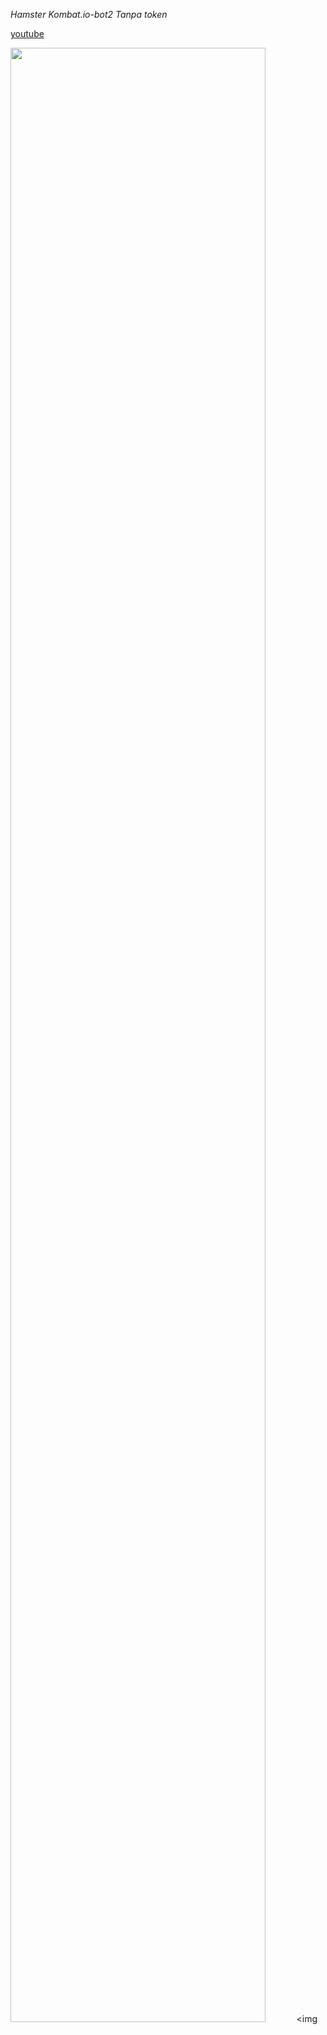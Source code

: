 *Hamster Kombat.io-bot2 Tanpa token*

[youtube ](https://youtu.be/ZUgaNSSSD2Y)

<img src="https://github.com/JavaCrypt0/hamsterkombat.io-bot2/assets/75883202/8e367f03-471f-4a9a-bac5-0845c7bab61b" width="90%"></img> <img 

